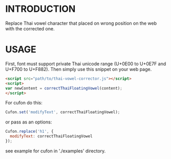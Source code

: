 INTRODUCTION
============

Replace Thai vowel character that placed on wrong position on the web with the
corrected one.

USAGE
=====

First, font must support private Thai unicode range (U+0E00 to U+0E7F and U+F700
to U+F882). Then simply use this snippet on your web page.

```html
<script src="path/to/thai-vowel-corrector.js"></script>
<script>
var newContent = correctThaiFloatingVowel(content);
</script>
```

For cufon do this:

```javascript
Cufon.set('modifyText', correctThaiFloatingVowel);
```

or pass as an options:

```javascript
Cufon.replace('h1', {
  modifyText: correctThaiFloatingVowel
});
```

see example for cufon in './examples' directory.

